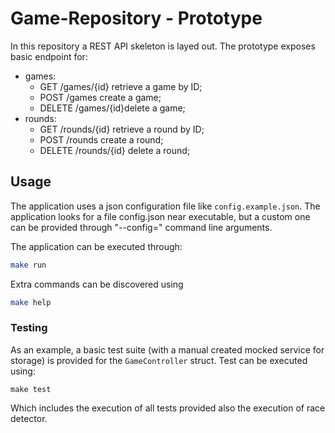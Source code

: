 # Game-Repository - Prototype
In this repository a REST API skeleton is layed out. 
The prototype exposes basic endpoint for:
* games:
    - GET /games/{id} retrieve a game by ID;
    - POST /games create a game;
    - DELETE /games/{id}delete a game;
* rounds:
    - GET /rounds/{id} retrieve a round by ID;
    - POST /rounds create a round;
    - DELETE /rounds/{id} delete a round;

## Usage
The application uses a json configuration file like `config.example.json`. The application looks for a file config.json near executable, but a custom one can be provided through "--config=<PATH>" command line arguments.

The application can be executed through:
```sh
make run
```

Extra commands can be discovered using
```sh
make help
```

### Testing
As an example, a basic test suite (with a manual created mocked service for storage) is provided for the `GameController` struct.
Test can be executed using:
```
make test
```
Which includes the execution of all tests provided also the execution of race detector.

